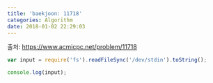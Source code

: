```yaml
---
title: 'baekjoon: 11718'
categories: Algorithm
date: 2018-01-02 22:29:03
---
```


출처: https://www.acmicpc.net/problem/11718

```javascript
var input = require('fs').readFileSync('/dev/stdin').toString();

console.log(input);
```